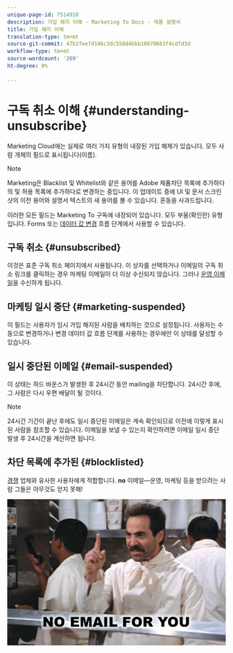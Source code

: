 ```yaml
---
unique-page-id: 7514918
description: 가입 해지 이해 - Marketing To Docs - 제품 설명서
title: 가입 해지 이해
translation-type: tm+mt
source-git-commit: 47b2fee7d146c3dc558d4bbb10070683f4cdfd3d
workflow-type: tm+mt
source-wordcount: '269'
ht-degree: 0%

---
```



# 구독 취소 이해 {#understanding-unsubscribe}

Marketing Cloud에는 실제로 여러 가지 유형의 내장된 가입 해제가 있습니다. 모두 사람 개체의 필드로 표시됩니다(이름).

>[!NOTE]
>
>Marketing은 Blacklist 및 Whitelist와 같은 용어를 Adobe 제품차단 목록에 추가하다의 및 허용 목록에 추가하다로 변경하는 중입니다. 이 업데이트 중에 UI 및 문서 스크린샷의 이전 용어와 설명서 텍스트의 새 용어를 볼 수 있습니다. 혼동을 사과드립니다.

이러한 모든 필드는 Marketing To 구독에 내장되어 있습니다. 모두 부울(확인란) 유형입니다. Forms 또는 [데이터 값 변경](../../../product-docs/core-marketo-concepts/smart-campaigns/flow-actions/change-data-value.md) 흐름 단계에서 사용할 수 있습니다.

## 구독 취소 {#unsubscribed}

이것은 표준 구독 취소 페이지에서 사용됩니다. 이 상자를 선택하거나 이메일의 구독 취소 링크를 클릭하는 경우 마케팅 이메일이 더 이상 수신되지 않습니다. 그러나 [운영 이메일](../../../product-docs/email-marketing/general/functions-in-the-editor/make-an-email-operational.md)을 수신하게 됩니다.

## 마케팅 일시 중단 {#marketing-suspended}

이 필드는 사용자가 임시 가입 해지된 사람을 배치하는 것으로 설정됩니다. 사용자는 수동으로 변경하거나 변경 데이터 값 흐름 단계를 사용하는 경우에만 이 상태를 달성할 수 있습니다.

## 일시 중단된 이메일 {#email-suspended}

이 상태는 하드 바운스가 발생한 후 24시간 동안 mailing을 차단합니다. 24시간 후에, 그 사람은 다시 우편 배달이 될 것이다.

>[!NOTE]
>
>24시간 기간이 끝난 후에도 일시 중단된 이메일은 계속 확인되므로 이전에 이렇게 표시된 사람을 참조할 수 있습니다. 이메일을 보낼 수 있는지 확인하려면 이메일 일시 중단 발생 후 24시간을 계산하면 됩니다.

## 차단 목록에 추가된 {#blocklisted}

[경쟁](http://docs.marketo.com/x/uwOQ) 업체와 유사한 사용자에게 적합합니다. **no** 이메일—운영, 마케팅 등을 받으려는 사람 그들은 아무것도 얻지 못해!

![](assets/image2015-5-18-12-3a6-3a40.png)

